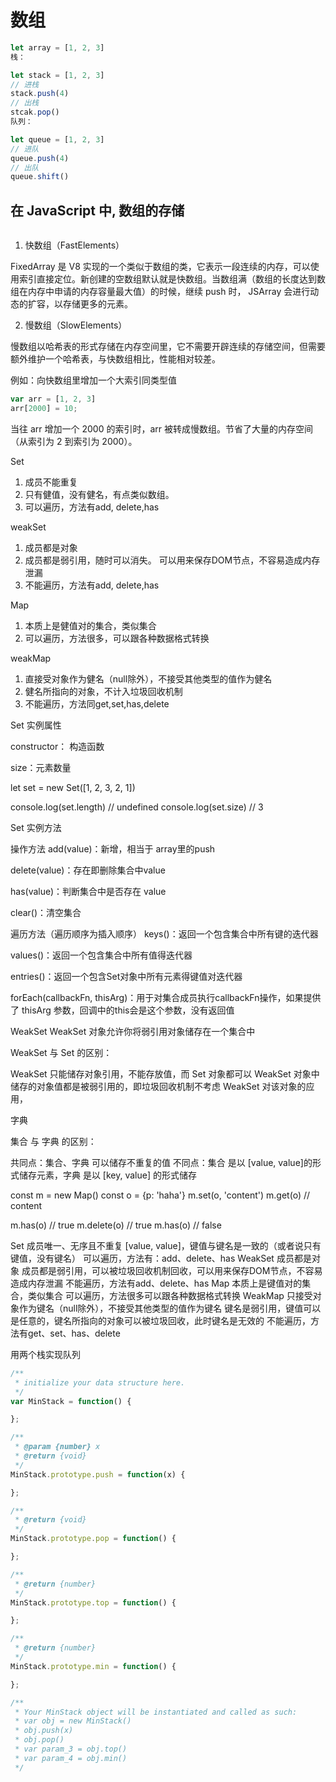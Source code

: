 # 数组

```js
let array = [1, 2, 3]
栈：

let stack = [1, 2, 3]
// 进栈
stack.push(4)
// 出栈
stcak.pop()
队列：

let queue = [1, 2, 3]
// 进队
queue.push(4)
// 出队
queue.shift()
```

## 在 JavaScript 中, 数组的存储

```js

```

1. 快数组（FastElements）

FixedArray 是 V8 实现的一个类似于数组的类，它表示一段连续的内存，可以使用索引直接定位。新创建的空数组默认就是快数组。当数组满（数组的长度达到数组在内存中申请的内存容量最大值）的时候，继续 push 时， JSArray 会进行动态的扩容，以存储更多的元素。

2. 慢数组（SlowElements）

慢数组以哈希表的形式存储在内存空间里，它不需要开辟连续的存储空间，但需要额外维护一个哈希表，与快数组相比，性能相对较差。

例如：向快数组里增加一个大索引同类型值

```js
var arr = [1, 2, 3]
arr[2000] = 10;
```

当往 arr 增加一个 2000 的索引时，arr 被转成慢数组。节省了大量的内存空间（从索引为 2 到索引为 2000）。

Set

1. 成员不能重复
2. 只有健值，没有健名，有点类似数组。
3. 可以遍历，方法有add, delete,has

weakSet

1. 成员都是对象
1. 成员都是弱引用，随时可以消失。 可以用来保存DOM节点，不容易造成内存泄漏
1. 不能遍历，方法有add, delete,has

Map

1. 本质上是健值对的集合，类似集合
1. 可以遍历，方法很多，可以跟各种数据格式转换

weakMap

1. 直接受对象作为健名（null除外），不接受其他类型的值作为健名
1. 健名所指向的对象，不计入垃圾回收机制
1. 不能遍历，方法同get,set,has,delete


Set 实例属性

constructor： 构造函数

size：元素数量

let set = new Set([1, 2, 3, 2, 1])

console.log(set.length)	// undefined
console.log(set.size)	// 3


Set 实例方法

操作方法
add(value)：新增，相当于 array里的push

delete(value)：存在即删除集合中value

has(value)：判断集合中是否存在 value

clear()：清空集合

遍历方法（遍历顺序为插入顺序）
keys()：返回一个包含集合中所有键的迭代器

values()：返回一个包含集合中所有值得迭代器

entries()：返回一个包含Set对象中所有元素得键值对迭代器

forEach(callbackFn, thisArg)：用于对集合成员执行callbackFn操作，如果提供了 thisArg 参数，回调中的this会是这个参数，没有返回值

WeakSet
WeakSet 对象允许你将弱引用对象储存在一个集合中

WeakSet 与 Set 的区别：

WeakSet 只能储存对象引用，不能存放值，而 Set 对象都可以
WeakSet 对象中储存的对象值都是被弱引用的，即垃圾回收机制不考虑 WeakSet 对该对象的应用，

字典

集合 与 字典 的区别：

共同点：集合、字典 可以储存不重复的值
不同点：集合 是以 [value, value]的形式储存元素，字典 是以 [key, value] 的形式储存

const m = new Map()
const o = {p: 'haha'}
m.set(o, 'content')
m.get(o)	// content

m.has(o)	// true
m.delete(o)	// true
m.has(o)	// false

Set
成员唯一、无序且不重复
[value, value]，键值与键名是一致的（或者说只有键值，没有键名）
可以遍历，方法有：add、delete、has
WeakSet
成员都是对象
成员都是弱引用，可以被垃圾回收机制回收，可以用来保存DOM节点，不容易造成内存泄漏
不能遍历，方法有add、delete、has
Map
本质上是键值对的集合，类似集合
可以遍历，方法很多可以跟各种数据格式转换
WeakMap
只接受对象作为键名（null除外），不接受其他类型的值作为键名
键名是弱引用，键值可以是任意的，键名所指向的对象可以被垃圾回收，此时键名是无效的
不能遍历，方法有get、set、has、delete


用两个栈实现队列
```js
/**
 * initialize your data structure here.
 */
var MinStack = function() {

};

/** 
 * @param {number} x
 * @return {void}
 */
MinStack.prototype.push = function(x) {

};

/**
 * @return {void}
 */
MinStack.prototype.pop = function() {

};

/**
 * @return {number}
 */
MinStack.prototype.top = function() {

};

/**
 * @return {number}
 */
MinStack.prototype.min = function() {

};

/**
 * Your MinStack object will be instantiated and called as such:
 * var obj = new MinStack()
 * obj.push(x)
 * obj.pop()
 * var param_3 = obj.top()
 * var param_4 = obj.min()
 */


```

